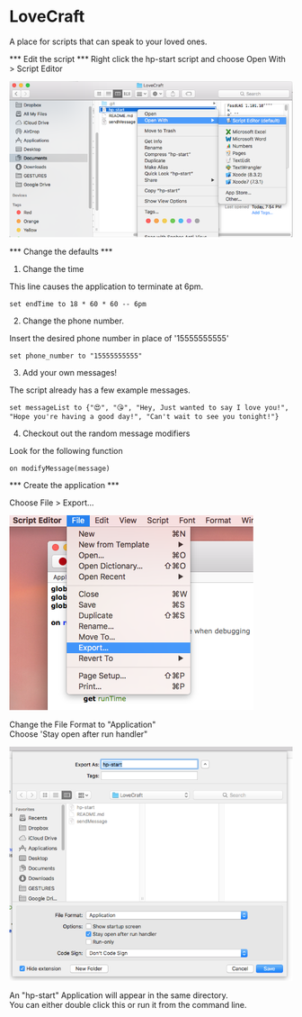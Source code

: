 # LoveCraft
A place for scripts that can speak to your loved ones.


*** Edit the script ***
Right click the hp-start script and choose Open With > Script Editor

![](images/editTheScript.png?raw=true)  

*** Change the defaults ***
1. Change the time  

This line causes the application to terminate at 6pm.  
```
set endTime to 18 * 60 * 60 -- 6pm
```

2. Change the phone number.  

Insert the desired phone number in place of '15555555555'

```
set phone_number to "15555555555"
```

3. Add your own messages!  

The script already has a few example messages.  
```
set messageList to {"😍", "😘", "Hey, Just wanted to say I love you!", "Hope you're having a good day!", "Can't wait to see you tonight!"}
```

4. Checkout out the random message modifiers  

Look for the following function  
```
on modifyMessage(message)
```

*** Create the application ***

Choose File > Export...

![](images/export.png?raw=true)  

Change the File Format to "Application"  
Choose 'Stay open after run handler"  

![](images/save.png?raw=true)

An "hp-start" Application will appear in the same directory.  
You can either double click this or run it from the command line.  
